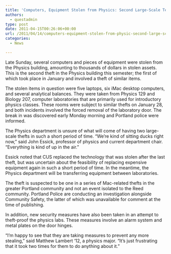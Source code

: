 ```yaml
---
title: 'Computers, Equipment Stolen from Physics: Second Large-Scale Tech Theft This Semester'
authors: 
  - questadmin
type: post
date: 2011-04-15T00:26:06+00:00
url: /2011/04/14/computers-equipment-stolen-from-physic-second-large-scale-tech-theft-this-semester/
categories:
  - News

---
```

Late Sunday, several computers and pieces of equipment were stolen from the Physics building, amounting to thousands of dollars in stolen assets. This is the second theft in the Physics building this semester; the first of which took place in January and involved a theft of similar items.

The stolen items in question were five laptops, six iMac desktop computers, and several analytical balances. They were taken from Physics 129 and Biology 207, computer laboratories that are primarily used for introductory physics classes. These rooms were subject to similar thefts on January 28, and both incidents involved the forced removal of the laboratory door. The break in was discovered early Monday morning and Portland police were informed.

The Physics department is unsure of what will come of having two large-scale thefts in such a short period of time. “We’re kind of sitting ducks right now,” said John Essick, professor of physics and current department chair. “Everything is kind of up in the air.”

Essick noted that CUS replaced the technology that was stolen after the last theft, but was uncertain about the feasibility of replacing expensive equipment again in such a short period of time. In the meantime, the Physics department will be transferring equipment between laboratories.

The theft is suspected to be one in a series of Mac-related thefts in the greater Portland community and not an event isolated to the Reed community. Portland Police are conducting an investigation alongside Community Safety, the latter of which was unavailable for comment at the time of publishing.

In addition, new security measures have also been taken in an attempt to theft-proof the physics labs. These measures involve an alarm system and metal plates on the door hinges.

“I’m happy to see that they are taking measures to prevent any more stealing,” said Matthew Lambert ‘12, a physics major. “It’s just frustrating that it took two times for them to do anything about it.”